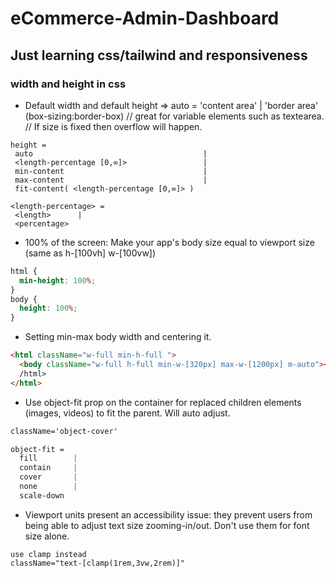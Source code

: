 # eCommerce-Admin-Dashboard

## Just learning css/tailwind and responsiveness

### width and height in css

- Default width and default height => auto = 'content area' | 'border area' (box-sizing:border-box) // great for variable elements such as textearea. // If size is fixed then overflow will happen.

```string
height =
 auto                                      |
 <length-percentage [0,∞]>                 |
 min-content                               |
 max-content                               |
 fit-content( <length-percentage [0,∞]> )

<length-percentage> =
 <length>      |
 <percentage>
```

- 100% of the screen: Make your app's body size equal to viewport size (same as h-[100vh] w-[100vw])

```css
html {
  min-height: 100%;
}
body {
  height: 100%;
}
```

- Setting min-max body width and centering it.

```html
<html className="w-full min-h-full ">
  <body className="w-full h-full min-w-[320px] max-w-[1200px] m-auto"></body>
  /html>
</html>
```

- Use object-fit prop on the container for replaced children elements (images, videos) to fit the parent. Will auto adjust.

```css
className='object-cover'

object-fit =
  fill        |
  contain     |
  cover       |
  none        |
  scale-down

```

- Viewport units present an accessibility issue: they prevent users from being able to adjust text size zooming-in/out. Don't use them for font size alone.

```text
use clamp instead
className="text-[clamp(1rem,3vw,2rem)]"

```
